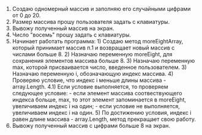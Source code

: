 1. Создаю одномерный массив и заполняю его случайными цифрами от 0 до 20.
2. Размер массива прошу пользователя задать с клавиатуры.
3. Вывожу полученный массив на экран.
4. Число "восемь" прошу задать с клавиатуры.
5. Начинает работать программа:
        1) Создаю метод moreEightArray, который принимает массив п.1 и возвращает новый массив с числами больше 8.
        2) Назначаю переменную moreEight, для сохранения элементов массива больше 8.
        3) Назначаю переменную max, которой присваивается число, введенное пользователем.
        3) Назначаю переменную i, обозначающую индекс массива. 
        4) Проверяю условие, что индекс i меньше длины массива - array.Length. 
            4.1) Если условие выполняется, то проверяем следующее условие:
                - если элемент массива соотвествующего индекса больше, 
                max, то этот элемент запоминается в moreEight, увеличиваем индекс i на один;
                - если условие не выполняется, увеличиваем индекс i на один.
        5) По достижению условия, индекс i равен длине массива - array.Length, метод прекращает свою работу.
6. Вывожу полученный массив с цифрами больше 8 на экран.